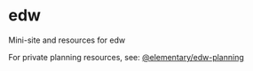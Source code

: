 # edw

Mini-site and resources for edw

For private planning resources, see: [@elementary/edw-planning](https://github.com/edw-planning)
